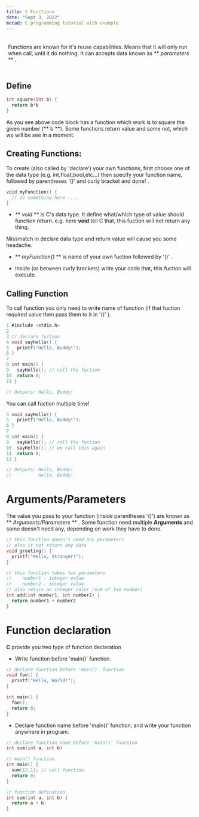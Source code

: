 ```yaml
---
title: C Functions
date: "Sept 3, 2022"
metad: C programming tutorial with example
---
```


<script>
  import 'prism-themes/themes/prism-shades-of-purple.css'
  import CodeBox from '$lib/components/CodeBox.svelte'
  import Note from '$lib/components/Note.svelte'
  import Breaker from '$lib/components/Breaker.svelte'
</script>

<div style="box-shadow: 0 5px 12px 0 rgba(255,255,255,0.4); padding: 5px; border-radius: 13px; margin-bottom: 25px">

Functions are known for it's reuse capabilities. Means that it will only run when call, until it do nothing.
It can accepts data known as ** *parameters* ** .

</div>

<Breaker />

## Define 

<CodeBox />

```c
int square(int b) {
  return b*b
}
```

As you see above code block has a function which work is to square the given number (** b **). Some functions return value and some not, which we will be see in a moment.

<Breaker />


## Creating Functions: 

To create (also called by 'declare') your own functions, first choose one of the data type (e.g. int,float,bool,etc...) then specify your function name, followed by parentheses '()' and curly bracket and done! . 

<CodeBox />

```c
void myFunction() {
  // do something here ....
}

```

- ** *void* ** is C's data type. It define what/which type of value should function return. e.g. here **void** tell C that, this fuction will not return any thing.

Missmatch in declare data type and return value will cause you some headache.

- ** *myFunction()* ** is name of your own fuction followed by '()' .

- Inside (or between curly brackets) write your code that, this fuction will execute.


<Breaker />

## Calling Function

To call function you only need to write name of function (if that fuction required value then pass them to it in '()'  ).


<CodeBox />

```c
1 #include <stdio.h>
2 
3 // declare fuction 
4 void sayHello() {
5   printf("Hello, Buddy!");
6 }
7
8 int main() {
9   sayHello(); // call the fuction
10  return 0;
11 }

// Outputs: Hello, Buddy!
```

You can call fuction multiple time!

<CodeBox />

```c
4 void sayHello() {
5   printf("Hello, Buddy!");
6 }
7
8 int main() {
9   sayHello(); // call the fuction
10  sayHello(); // we call this again
11  return 0;
12 }

// Outputs: Hello, Buddy!
//          Hello, Buddy!
```

<Breaker />


# Arguments/Parameters

The value you pass to your function (inside parentheses '()') are known as ** *Arguments/Parameters* ** . Some function need multiple **Arguments** and some doesn't need any, depending on work they have to done.

<CodeBox />

```c
// this function doesn't need any parameters
// also it not return any data
void greeting() {
  printf("Hello, Stranger!");
}

// this function takes two parameters 
//    number1 : integer value
//    number2 : integer value
// also return an integer valur (sum of two number)
int add(int number1, int number2) {
  return number1 + number2
}
```

<Breaker />


# Function declaration

**C** provide you two type of function declaration

- Write function before 'main()' function.

<CodeBox />

```c
// declare function before 'main()' function
void foo() {
  printf("Hello, World!");
}

int main() {
  foo(); 
  return 0;
}

```

- Declare function name before 'main()' function, and write your function anywhere in program.

<CodeBox />

```c
// declare function name before 'main()' function
int sum(int a, int b)

// main() function
int main() {
  sum(12,1); // call function
  return 0;
}

// function defination
int sum(int a, int b) {
  return a + b;
}
```
